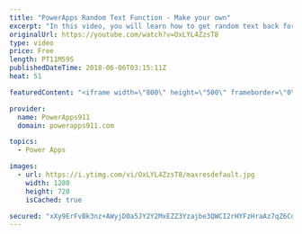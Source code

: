 ```yaml
---
title: "PowerApps Random Text Function - Make your own"
excerpt: "In this video, you will learn how to get random text back for your PowerApps apps. Turns out there is not a random text function so I show you how to make your own combining Shuffle, First, and the Table function. I also give you a quick insight into the random options that PowerApps does have. Hope"
originalUrl: https://youtube.com/watch?v=OxLYL4ZzsT8
type: video
price: Free
length: PT11M59S
publishedDateTime: 2018-06-06T03:15:11Z
heat: 51

featuredContent: "<iframe width=\"800\" height=\"500\" frameborder=\"0\" src=\"https://www.youtube.com/embed/OxLYL4ZzsT8\" allow=\"accelerometer; autoplay; encrypted-media; gyroscope; picture-in-picture\" allowfullscreen></iframe>"

provider:
  name: PowerApps911
  domain: powerapps911.com

topics:
  - Power Apps

images:
  - url: https://i.ytimg.com/vi/OxLYL4ZzsT8/maxresdefault.jpg
    width: 1280
    height: 720
    isCached: true

secured: "xXy9ErFvBk3nz+AWyjD0a5JY2Y2MxEZZ3Yzajbe3QWCI2rHYFzHraAz7qZ6CqNQF5v93eXULCkGaeA7bf0ZkGbWunz1z6E6gV+Ty2isv0Ba0GIu+P3dxT38VyYyTWxt5dV7tCNlk5gZ8Ob2o0vY//rXxFdzIDIlUVp3KFn3bbsw3wNDw/sNQQEl6BmNzeyc9X4+ARWCWar0tJneV6vY12+cJnNf2oaujt6oApQubyeXxWHlt82XIMb7jbTaJxaEJIJYp9jpoaiWdYg/3dG4Ax07eDUyxsPsDHMQakr/+cHmq/AoTuEi31Z285BWKUYksuAMZdUxYjtk6eNjmNZ1ZSFgSlkroDgIHWm+4nR3GLWrK6KkJyn5oc6s4wrTxvpwJ/mZ6aOwgvKhq7RPYYIV6YxJ9CVTQIlsUao7/FrvUJ8s=;yEvAaZ15wWSSs+sSBTojnw=="
---
```


